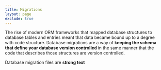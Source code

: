 ```yaml
---
title: Migrations
layout: page
exclude: true
---
```


The rise of modern ORM frameworks that mapped database structures to database tables and entries meant that data became bound up to a degree with code structure. Database migrations are a way of **keeping the schema that define your database version controlled** in the same manner that the code that describes those structures are version controlled.

Database migration files are **strong text**
<!--stackedit_data:
eyJoaXN0b3J5IjpbMTMwNTA3Mzg3MCwxMDk4NDQ4MjUyLC0yMD
g4NzQ2NjEyXX0=
-->